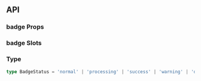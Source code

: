 ## API

### badge Props

<field-table :data="badgeProps"/>

### badge Slots

<field-table :data="badgeSlots" type="slots"/>

### Type

```typescript
type BadgeStatus = 'normal' | 'processing' | 'success' | 'warning' | 'danger';
```

<script setup>
import { ref } from 'vue';
const badgeProps = ref([
  {
    name: 'text',
    desc: '自定义提示内容',
    type: 'string',
    value: '-',
  },
  {
    name: 'dot',
    desc: '显示为小红点',
    type: 'boolean',
    value: 'false',
  },
  {
    name: 'dot-style',
    desc: '徽标的样式',
    type: 'object',
    value: '-',
  },
  {
    name: 'max-count',
    desc: '徽标最大显示数值，如果count超过这个数值会显示为maxCount',
    type: 'number',
    value: '99',
  },
  {
    name: 'offset',
    desc: '设置徽标位置的偏移',
    type: 'number[]',
    value: '[]',
  },
  {
    name: 'color',
    desc: '内置的一些颜色',
    type: 'ColorType | string',
    value: '-',
  },
  {
    name: 'status',
    desc: '徽标的状态类型',
    type: "BadgeStatus",
    value: '-',
  },
  {
    name: 'count',
    desc: '徽标显示的数字',
    type: 'number',
    value: '-',
  },
]);

const badgeSlots = ref([
  {
    name: 'default',
    desc: '内容',
    type:'-'
  },
  {
    name: 'content',
    desc: '徽标文字内容',
    type:'-'
  },
]);
</script>
